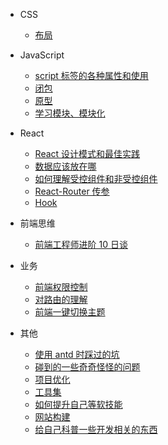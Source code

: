 - CSS

  - [布局](layout.md)

- JavaScript
  - [script 标签的各种属性和使用](attributesAndUsageOfTheScriptTag.md)
  - [闭包](closure.md)
  - [原型](prototype.md)
  - [学习模块、模块化](learnModule.md)
- React
  - [React 设计模式和最佳实践](designPatternAndBestPractices.md)
  - [数据应该放在哪](whereToSaveData.md "在React中如何传递数据")
  - [如何理解受控组件和非受控组件](controlledAndUncontrolledComponents.md)
  - [React-Router 传参](passParamsInReact.md)
  - [Hook](hook.md)
- 前端思维
  - [前端工程师进阶 10 日谈](advanced.md)
- 业务
  - [前端权限控制](frontEndPermissionControl.md)
  - [对路由的理解](howToUnderstandRouter.md)
  - [前端一键切换主题](changeThemesDynamic.md "前端换肤，动态切换主题的实现")
- 其他
  - [使用 antd 时踩过的坑](setbacksIHadWithAntD.md)
  - [碰到的一些奇奇怪怪的问题](strangeQuestions.md)
  - [项目优化](performanceOptimization.md)
  - [工具集](tools.md)
  - [如何提升自己等软技能](socialSkillsToImprove.md)
  - [网站构建](websiteConstruction.md)
  - [给自己科普一些开发相关的东西](introductionToSthRelated.md)
